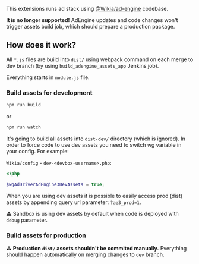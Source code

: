 This extensions runs ad stack using [@Wikia/ad-engine](https://github.com/Wikia/ad-engine) codebase.

**It is no longer supported!** AdEngine updates and code changes won't trigger assets build job, which should prepare a production package.

## How does it work?

All `*.js` files are build into `dist/` using webpack command 
on each merge to dev branch (by using `build_adengine_assets_app` Jenkins job).

Everything starts in `module.js` file.

### Build assets for development

```bash
npm run build
```

or

```bash
npm run watch
```

It's going to build all assets into `dist-dev/` directory (which is ignored). 
In order to force code to use dev assets you need to switch wg variable in your config. 
For example:

`Wikia/config` - `dev-<devbox-username>.php`:
```php
<?php

$wgAdDriverAdEngine3DevAssets = true;
```

When you are using dev assets it is possible to easily access prod (dist) assets 
by appending query url parameter: `?ae3_prod=1`.

⚠️ Sandbox is using dev assets by default when code is deployed with `debug` parameter.


### Build assets for production

⚠️ **Production `dist/` assets shouldn't be commited manually.** 
Everything should happen automatically on merging changes to `dev` branch.
